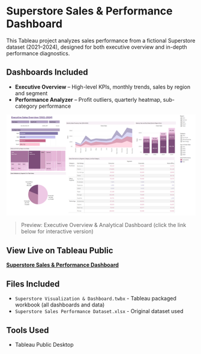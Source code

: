 # Superstore Sales & Performance Dashboard

This Tableau project analyzes sales performance from a fictional Superstore dataset (2021–2024), designed for both executive overview and in-depth performance diagnostics.

## Dashboards Included

- **Executive Overview** – High-level KPIs, monthly trends, sales by region and segment
- **Performance Analyzer** – Profit outliers, quarterly heatmap, sub-category performance

[![Dashboard Preview](dashboard-preview.png)](https://public.tableau.com/app/profile/shristi.tuladhar6499/viz/SuperstoreSalesPerformanceDashboard_17536767511400/ExecutiveDashboard)

> Preview: Executive Overview & Analytical Dashboard (click the link below for interactive version)

## View Live on Tableau Public

[**Superstore Sales & Performance Dashboard**](https://public.tableau.com/app/profile/shristi.tuladhar6499/viz/SuperstoreSalesPerformanceDashboard_17536767511400/ExecutiveDashboard)

## Files Included

- `Superstore Visualization & Dashboard.twbx` - Tableau packaged workbook (all dashboards and data)
- `Superstore Sales Performance Dataset.xlsx` - Original dataset used

## Tools Used

- Tableau Public Desktop
